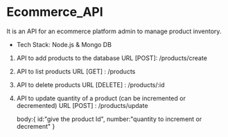 # Ecommerce_API

It is an API for an ecommerce platform admin to manage product inventory.
-	Tech Stack: Node.js & Mongo DB

1. API to add products to the database
 URL [POST]: /products/create
 
2. API to list products
 URL [GET] : /products
3. API to delete products
URL [DELETE] : /products/:id
4. API to update quantity of a product (can be incremented or decremented)
URL [POST] : /products/update

   body:{
    id:"give the product Id",
    number:"quantity to increment or decrement"
   }

